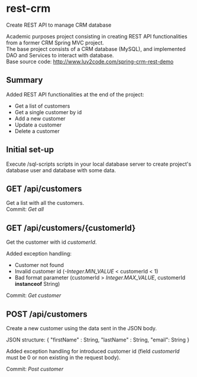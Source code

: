 # rest-crm
Create REST API to manage CRM database

Academic purposes project consisting in creating REST API functionalities from a former CRM Spring MVC project.   
The base project consists of a CRM database (MySQL), and implemented DAO and Services to interact with database.  
Base source code: http://www.luv2code.com/spring-crm-rest-demo

## Summary
Added REST API functionalities at the end of the project:
  - Get a list of customers
  - Get a single customer by id
  - Add a new customer
  - Update a customer
  - Delete a customer

## Initial set-up
Execute /sql-scripts scripts in your local database server to create project's database user and database with some data.

## GET /api/customers
Get a list with all the customers.  
Commit: *Get all*

## GET /api/customers/{customerId}
Get the customer with id *customerId*.  

Added exception handling:
  - Customer not found
  - Invalid customer id (*-Integer.MIN_VALUE* < customerId < 1)
  - Bad format parameter (customerId > *Integer.MAX_VALUE*, customerId **instanceof** String)  
  
Commit: *Get customer*  

## POST /api/customers
Create a new customer using the data sent in the JSON body.  
    
JSON structure: { "firstName" : String, "lastName" : String, "email": String }	
  
Added exception handling for introduced customer id (field *customerId* must be 0 or non existing in the request body).  
  
Commit: *Post customer*
























